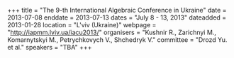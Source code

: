 +++
title = "The 9-th International Algebraic Conference in Ukraine"
date = 2013-07-08
enddate = 2013-07-13
dates = "July 8 - 13, 2013"
dateadded = 2013-01-28
location = "L'viv (Ukraine)"
webpage = "http://iapmm.lviv.ua/iacu2013/"
organisers = "Kushnir R., Zarichnyi M., Komarnytskyi M., Petrychkovych V., Shchedryk V."
committee = "Drozd Yu. et al."
speakers = "TBA"
+++
